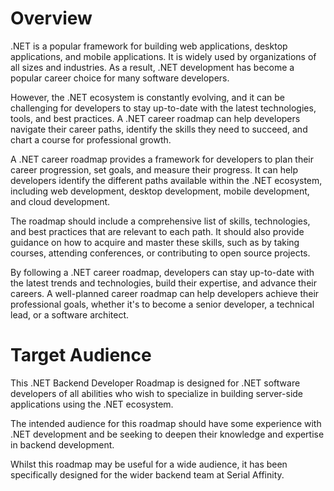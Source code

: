 <h1>Overview</h1>

.NET is a popular framework for building web applications, desktop applications, and mobile applications. It is widely used by organizations of all sizes and industries. 
As a result, .NET development has become a popular career choice for many software developers.

However, the .NET ecosystem is constantly evolving, and it can be challenging for developers to stay up-to-date with the latest technologies, tools, and best practices. 
A .NET career roadmap can help developers navigate their career paths, identify the skills they need to succeed, and chart a course for professional growth.

A .NET career roadmap provides a framework for developers to plan their career progression, set goals, and measure their progress. 
It can help developers identify the different paths available within the .NET ecosystem, including web development, desktop development, mobile development, and cloud development.

The roadmap should include a comprehensive list of skills, technologies, and best practices that are relevant to each path. 
It should also provide guidance on how to acquire and master these skills, such as by taking courses, attending conferences, or contributing to open source projects.

By following a .NET career roadmap, developers can stay up-to-date with the latest trends and technologies, build their expertise, and advance their careers. 
A well-planned career roadmap can help developers achieve their professional goals, whether it's to become a senior developer, a technical lead, or a software architect.

<h1>Target Audience</h1>
This .NET Backend Developer Roadmap is designed for .NET software developers of all abilities who wish to specialize in building server-side applications using the .NET ecosystem. 

The intended audience for this roadmap should have some experience with .NET development and be seeking to deepen their knowledge and expertise in backend development.

Whilst this roadmap may be useful for a wide audience, it has been specifically designed for the wider backend team at Serial Affinity. 
